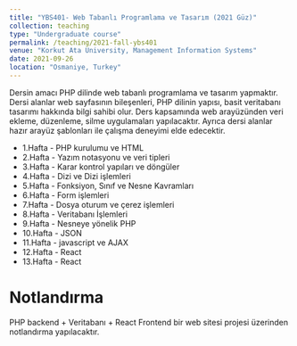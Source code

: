 ```yaml
---
title: "YBS401- Web Tabanlı Programlama ve Tasarım (2021 Güz)"
collection: teaching
type: "Undergraduate course"
permalink: /teaching/2021-fall-ybs401
venue: "Korkut Ata University, Management Information Systems"
date: 2021-09-26
location: "Osmaniye, Turkey"
---
```


Dersin amacı PHP dilinde web tabanlı programlama ve tasarım yapmaktır. Dersi alanlar web sayfasının bileşenleri, PHP dilinin yapısı, basit veritabanı tasarımı hakkında bilgi sahibi olur. Ders kapsamında web arayüzünden veri ekleme, düzenleme, silme uygulamaları yapılacaktır. Ayrıca dersi alanlar hazır arayüz şablonları ile çalışma deneyimi elde edecektir.

* 1.Hafta - PHP kurulumu ve HTML
* 2.Hafta - Yazım notasyonu ve veri tipleri
* 3.Hafta - Karar kontrol yapıları ve döngüler
* 4.Hafta - Dizi ve Dizi işlemleri
* 5.Hafta - Fonksiyon, Sınıf ve Nesne Kavramları
* 6.Hafta - Form işlemleri
* 7.Hafta - Dosya oturum ve çerez işlemleri
* 8.Hafta - Veritabanı İşlemleri
* 9.Hafta - Nesneye yönelik PHP
* 10.Hafta - JSON
* 11.Hafta - javascript ve AJAX
* 12.Hafta - React
* 13.Hafta - React

Notlandırma
======
PHP backend + Veritabanı + React Frontend bir web sitesi projesi üzerinden notlandırma yapılacaktır. 
